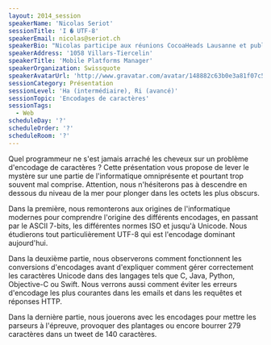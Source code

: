 ```yaml
---
layout: 2014_session
speakerName: 'Nicolas Seriot'
sessionTitle: 'I � UTF-8'
speakerEmail: nicolas@seriot.ch
speakerBio: "Nicolas participe aux réunions CocoaHeads Lausanne et publie régulièrement son code sur GitHub. Il s’est notamment intéressé aux APIs privées sur iOS, aux données personnelles accessibles par les applications distribués sur l’App Store, au runtime Objective-C, au format Mach-O et à la sécurité de l’API Twitter. Nicolas a présenté son travail dans des conférences telles que BlackHat, NSConference et Hack In The Box et bien sûr SoftShake.\n\nNicolas a d’abord travaillé sur divers projets à Sen:te avant de s’occuper des applications iOS chez Swissquote, où il gère maintenant une équipe de huit développeurs mobile. Il est titulaire d’un diplôme d’ingénieur HES (Yverdon) en informatique logiciel et d’un Master of Advanced Studies en Lutte contre la criminalité économique (Neuchâtel)."
speakerAddress: '1058 Villars-Tiercelin'
speakerTitle: 'Mobile Platforms Manager'
speakerOrganization: Swissquote
speakerAvatarUrl: 'http://www.gravatar.com/avatar/148882c63b0e3a81f07c57476950641f?size=200&default=mm'
sessionCategory: Présentation
sessionLevel: 'Ha (intermédiaire), Ri (avancé)'
sessionTopic: 'Encodages de caractères'
sessionTags:
  - Web
scheduleDay: '?'
scheduleOrder: '?'
scheduleRoom: '?'
---
```


Quel programmeur ne s'est jamais arraché les cheveux sur un problème d'encodage de caractères ? Cette présentation vous propose de lever le mystère sur une partie de l'informatique omniprésente et pourtant trop souvent mal comprise. Attention, nous n'hésiterons pas à descendre en dessous du niveau de la mer pour plonger dans les octets les plus obscurs.

Dans la première, nous remonterons aux origines de l'informatique modernes pour comprendre l'origine des différents encodages, en passant par le ASCII 7-bits, les différentes normes ISO et jusqu'à Unicode. Nous étudierons tout particulièrement UTF-8 qui est l'encodage dominant aujourd'hui.

Dans la deuxième partie, nous observerons comment fonctionnent les conversions d'encodages avant d'expliquer comment gérer correctement les caractères Unicode dans des langages tels que C, Java, Python, Objective-C ou Swift. Nous verrons aussi comment éviter les erreurs d'encodage les plus courantes dans les emails et dans les requêtes et réponses HTTP.

Dans la dernière partie, nous jouerons avec les encodages pour mettre les parseurs à l'épreuve, provoquer des plantages ou encore bourrer 279 caractères dans un tweet de 140 caractères.

